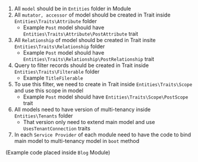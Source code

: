 1. All `model` should be in `Entities` folder in Module
2. All `mutator, accessor` of model should be created in Trait inside `Entities\Traits\Attribute` folder
    - Example `Post` model should have `Entities\Traits\Attribute\PostAttribute` trait
3. All `Relationship` of model should be created in Trait insite `Entities\Traits\Relationship` folder
    - Example `Post` model should have `Entities\Traits\Relationship\PostRelationship` trait
4. Query to filter records should be created in Trait inside `Entities\Traits\Filterable` folder
    - Example `TitleFilerable`
5. To use this filter, we need to create in Trait inside `Entities\Traits\Scope` and use this scope in model
    - Example `Post` model should have `Entities\Traits\Scope\PostScope` trait
6. All models need to have version of multi-tenancy inside `Entities\Tenants` folder
    - That version only need to extend main model and use `UsesTenantConnection` traits
7. In each `Service Provider` of each module need to have the code to bind main model to multi-tenancy model in `boot` method

(Example code placed inside `Blog` Module)
